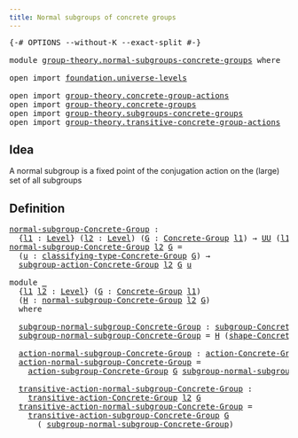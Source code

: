 ```yaml
---
title: Normal subgroups of concrete groups
---
```


<pre class="Agda"><a id="61" class="Symbol">{-#</a> <a id="65" class="Keyword">OPTIONS</a> <a id="73" class="Pragma">--without-K</a> <a id="85" class="Pragma">--exact-split</a> <a id="99" class="Symbol">#-}</a>

<a id="104" class="Keyword">module</a> <a id="111" href="group-theory.normal-subgroups-concrete-groups.html" class="Module">group-theory.normal-subgroups-concrete-groups</a> <a id="157" class="Keyword">where</a>

<a id="164" class="Keyword">open</a> <a id="169" class="Keyword">import</a> <a id="176" href="foundation.universe-levels.html" class="Module">foundation.universe-levels</a>

<a id="204" class="Keyword">open</a> <a id="209" class="Keyword">import</a> <a id="216" href="group-theory.concrete-group-actions.html" class="Module">group-theory.concrete-group-actions</a>
<a id="252" class="Keyword">open</a> <a id="257" class="Keyword">import</a> <a id="264" href="group-theory.concrete-groups.html" class="Module">group-theory.concrete-groups</a>
<a id="293" class="Keyword">open</a> <a id="298" class="Keyword">import</a> <a id="305" href="group-theory.subgroups-concrete-groups.html" class="Module">group-theory.subgroups-concrete-groups</a>
<a id="344" class="Keyword">open</a> <a id="349" class="Keyword">import</a> <a id="356" href="group-theory.transitive-concrete-group-actions.html" class="Module">group-theory.transitive-concrete-group-actions</a>
</pre>
## Idea

A normal subgroup is a fixed point of the conjugation action on the (large) set of all subgroups

## Definition

<pre class="Agda"><a id="normal-subgroup-Concrete-Group"></a><a id="538" href="group-theory.normal-subgroups-concrete-groups.html#538" class="Function">normal-subgroup-Concrete-Group</a> <a id="569" class="Symbol">:</a>
  <a id="573" class="Symbol">{</a><a id="574" href="group-theory.normal-subgroups-concrete-groups.html#574" class="Bound">l1</a> <a id="577" class="Symbol">:</a> <a id="579" href="Agda.Primitive.html#597" class="Postulate">Level</a><a id="584" class="Symbol">}</a> <a id="586" class="Symbol">(</a><a id="587" href="group-theory.normal-subgroups-concrete-groups.html#587" class="Bound">l2</a> <a id="590" class="Symbol">:</a> <a id="592" href="Agda.Primitive.html#597" class="Postulate">Level</a><a id="597" class="Symbol">)</a> <a id="599" class="Symbol">(</a><a id="600" href="group-theory.normal-subgroups-concrete-groups.html#600" class="Bound">G</a> <a id="602" class="Symbol">:</a> <a id="604" href="group-theory.concrete-groups.html#2030" class="Function">Concrete-Group</a> <a id="619" href="group-theory.normal-subgroups-concrete-groups.html#574" class="Bound">l1</a><a id="621" class="Symbol">)</a> <a id="623" class="Symbol">→</a> <a id="625" href="foundation-core.universe-levels.html#235" class="Primitive">UU</a> <a id="628" class="Symbol">(</a><a id="629" href="group-theory.normal-subgroups-concrete-groups.html#574" class="Bound">l1</a> <a id="632" href="Agda.Primitive.html#810" class="Primitive Operator">⊔</a> <a id="634" href="Agda.Primitive.html#780" class="Primitive">lsuc</a> <a id="639" href="group-theory.normal-subgroups-concrete-groups.html#587" class="Bound">l2</a><a id="641" class="Symbol">)</a>
<a id="643" href="group-theory.normal-subgroups-concrete-groups.html#538" class="Function">normal-subgroup-Concrete-Group</a> <a id="674" href="group-theory.normal-subgroups-concrete-groups.html#674" class="Bound">l2</a> <a id="677" href="group-theory.normal-subgroups-concrete-groups.html#677" class="Bound">G</a> <a id="679" class="Symbol">=</a>
  <a id="683" class="Symbol">(</a><a id="684" href="group-theory.normal-subgroups-concrete-groups.html#684" class="Bound">u</a> <a id="686" class="Symbol">:</a> <a id="688" href="group-theory.concrete-groups.html#2431" class="Function">classifying-type-Concrete-Group</a> <a id="720" href="group-theory.normal-subgroups-concrete-groups.html#677" class="Bound">G</a><a id="721" class="Symbol">)</a> <a id="723" class="Symbol">→</a>
  <a id="727" href="group-theory.subgroups-concrete-groups.html#1185" class="Function">subgroup-action-Concrete-Group</a> <a id="758" href="group-theory.normal-subgroups-concrete-groups.html#674" class="Bound">l2</a> <a id="761" href="group-theory.normal-subgroups-concrete-groups.html#677" class="Bound">G</a> <a id="763" href="group-theory.normal-subgroups-concrete-groups.html#684" class="Bound">u</a>

<a id="766" class="Keyword">module</a> <a id="773" href="group-theory.normal-subgroups-concrete-groups.html#773" class="Module">_</a>
  <a id="777" class="Symbol">{</a><a id="778" href="group-theory.normal-subgroups-concrete-groups.html#778" class="Bound">l1</a> <a id="781" href="group-theory.normal-subgroups-concrete-groups.html#781" class="Bound">l2</a> <a id="784" class="Symbol">:</a> <a id="786" href="Agda.Primitive.html#597" class="Postulate">Level</a><a id="791" class="Symbol">}</a> <a id="793" class="Symbol">(</a><a id="794" href="group-theory.normal-subgroups-concrete-groups.html#794" class="Bound">G</a> <a id="796" class="Symbol">:</a> <a id="798" href="group-theory.concrete-groups.html#2030" class="Function">Concrete-Group</a> <a id="813" href="group-theory.normal-subgroups-concrete-groups.html#778" class="Bound">l1</a><a id="815" class="Symbol">)</a>
  <a id="819" class="Symbol">(</a><a id="820" href="group-theory.normal-subgroups-concrete-groups.html#820" class="Bound">H</a> <a id="822" class="Symbol">:</a> <a id="824" href="group-theory.normal-subgroups-concrete-groups.html#538" class="Function">normal-subgroup-Concrete-Group</a> <a id="855" href="group-theory.normal-subgroups-concrete-groups.html#781" class="Bound">l2</a> <a id="858" href="group-theory.normal-subgroups-concrete-groups.html#794" class="Bound">G</a><a id="859" class="Symbol">)</a>
  <a id="863" class="Keyword">where</a>

  <a id="872" href="group-theory.normal-subgroups-concrete-groups.html#872" class="Function">subgroup-normal-subgroup-Concrete-Group</a> <a id="912" class="Symbol">:</a> <a id="914" href="group-theory.subgroups-concrete-groups.html#1484" class="Function">subgroup-Concrete-Group</a> <a id="938" href="group-theory.normal-subgroups-concrete-groups.html#781" class="Bound">l2</a> <a id="941" href="group-theory.normal-subgroups-concrete-groups.html#794" class="Bound">G</a>
  <a id="945" href="group-theory.normal-subgroups-concrete-groups.html#872" class="Function">subgroup-normal-subgroup-Concrete-Group</a> <a id="985" class="Symbol">=</a> <a id="987" href="group-theory.normal-subgroups-concrete-groups.html#820" class="Bound">H</a> <a id="989" class="Symbol">(</a><a id="990" href="group-theory.concrete-groups.html#2561" class="Function">shape-Concrete-Group</a> <a id="1011" href="group-theory.normal-subgroups-concrete-groups.html#794" class="Bound">G</a><a id="1012" class="Symbol">)</a>

  <a id="1017" href="group-theory.normal-subgroups-concrete-groups.html#1017" class="Function">action-normal-subgroup-Concrete-Group</a> <a id="1055" class="Symbol">:</a> <a id="1057" href="group-theory.concrete-group-actions.html#807" class="Function">action-Concrete-Group</a> <a id="1079" href="group-theory.normal-subgroups-concrete-groups.html#781" class="Bound">l2</a> <a id="1082" href="group-theory.normal-subgroups-concrete-groups.html#794" class="Bound">G</a>
  <a id="1086" href="group-theory.normal-subgroups-concrete-groups.html#1017" class="Function">action-normal-subgroup-Concrete-Group</a> <a id="1124" class="Symbol">=</a>
    <a id="1130" href="group-theory.subgroups-concrete-groups.html#1915" class="Function">action-subgroup-Concrete-Group</a> <a id="1161" href="group-theory.normal-subgroups-concrete-groups.html#794" class="Bound">G</a> <a id="1163" href="group-theory.normal-subgroups-concrete-groups.html#872" class="Function">subgroup-normal-subgroup-Concrete-Group</a>

  <a id="1206" href="group-theory.normal-subgroups-concrete-groups.html#1206" class="Function">transitive-action-normal-subgroup-Concrete-Group</a> <a id="1255" class="Symbol">:</a>
    <a id="1261" href="group-theory.transitive-concrete-group-actions.html#1707" class="Function">transitive-action-Concrete-Group</a> <a id="1294" href="group-theory.normal-subgroups-concrete-groups.html#781" class="Bound">l2</a> <a id="1297" href="group-theory.normal-subgroups-concrete-groups.html#794" class="Bound">G</a>
  <a id="1301" href="group-theory.normal-subgroups-concrete-groups.html#1206" class="Function">transitive-action-normal-subgroup-Concrete-Group</a> <a id="1350" class="Symbol">=</a>
    <a id="1356" href="group-theory.subgroups-concrete-groups.html#1774" class="Function">transitive-action-subgroup-Concrete-Group</a> <a id="1398" href="group-theory.normal-subgroups-concrete-groups.html#794" class="Bound">G</a>
      <a id="1406" class="Symbol">(</a> <a id="1408" href="group-theory.normal-subgroups-concrete-groups.html#872" class="Function">subgroup-normal-subgroup-Concrete-Group</a><a id="1447" class="Symbol">)</a>
</pre>
